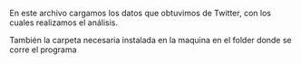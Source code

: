 En este archivo cargamos los datos que obtuvimos de Twitter, con los cuales realizamos el análisis. 

También la carpeta necesaria instalada en la maquina en el folder donde se corre el programa
